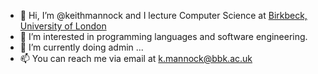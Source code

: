 - 👋 Hi, I’m @keithmannock and I lecture Computer Science at [Birkbeck, University of London](https://www.bbk.ac.uk)
- 👀 I’m interested in programming languages and software engineering.
- 🌱 I’m currently doing admin ...
- 📫 You can reach me via email at [k.mannock@bbk.ac.uk](mailto:k.mannock@bbk.ac.uk) 

